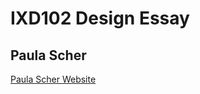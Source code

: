 IXD102 Design Essay
======================================

Paula Scher 
-----------

[Paula Scher Website](https://deirbhilekennedy.github.io/Paula-Scher-Website-/paula_scher.1.html)
